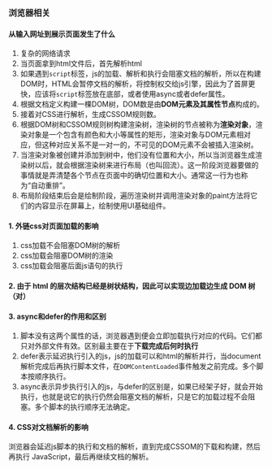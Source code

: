 ### 浏览器相关

#### 从输入网址到展示页面发生了什么
1. 复杂的网络请求
2. 当页面拿到html文件后，首先解析html
3. 如果遇到```script```标签，js的加载、解析和执行会阻塞文档的解析，所以在构建DOM时，HTML会暂停文档的解析，将控制权交给js引擎，因此为了首屏更快，应该将```script```标签放在底部，或者使用async或者defer属性。
4. 根据文档定义构建一棵DOM树，DOM数是由**DOM元素及其属性节点**构成的。
5. 接着对CSS进行解析，生成CSSOM规则数。
6. 根据DOM树和CSSOM规则树构建渲染树，渲染树的节点被称为**渲染对象**，渲染对象是一个包含有颜色和大小等属性的矩形，渲染对象与DOM元素相对应，但这种对应关系不是一对一的，不可见的DOM元素不会被插入渲染树。
7. 当渲染对象被创建并添加到树中，他们没有位置和大小，所以当浏览器生成渲染树以后，就会根据渲染树来进行布局（也叫回流）。这一阶段浏览器要做的事情就是弄清楚各个节点在页面中的确切位置和大小。通常这一行为也称为“自动重排”。
8. 布局阶段结束后会是绘制阶段，遍历渲染树并调用渲染对象的paint方法将它们的内容显示在屏幕上，绘制使用UI基础组件。

#### 1. 外链css对页面加载的影响
1. css加载不会阻塞DOM树的解析
2. css加载会阻塞DOM树的渲染
3. css加载会阻塞后面js语句的执行

#### 2. 由于 html 的层次结构已经是树状结构，因此可以实现边加载边生成 DOM 树 （对）

#### 3. async和defer的作用和区别
1. 脚本没有这两个属性的话，浏览器遇到便会立即加载执行对应的代码。它们都只对外部文件有效。区别最主要在于**下载完成后何时执行**
2. defer表示延迟执行引入的js，js的加载可以和html的解析并行，当document解析完成后再执行脚本文件，在```DOMContentLoaded```事件触发之前完成。多个脚本按顺序执行。
3. async表示异步执行引入的js，与defer的区别是，如果已经架子好，就会开始执行，也就是说它的执行仍然会阻塞文档的解析，只是它的加载过程不会阻塞。多个脚本的执行顺序无法确定。

#### 4. CSS对文档解析的影响
浏览器会延迟js脚本的执行和文档的解析，直到完成CSSOM的下载和构建，然后再执行 JavaScript，最后再继续文档的解析。
